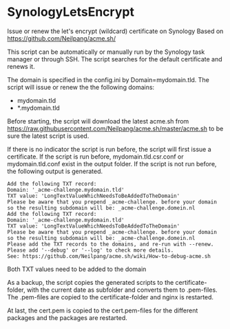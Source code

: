 # SynologyLetsEncrypt

Issue or renew the let's encrypt (wildcard) certificate on Synology
Based on https://github.com/Neilpang/acme.sh/

This script can be automatically or manually run by the Synology task manager or through SSH.
The script searches for the default certificate and renews it.

The domain is specified in the config.ini by Domain=mydomain.tld. The script will issue or renew the the following domains:
- mydomain.tld
- *.mydomain.tld

Before starting, the script will download the latest acme.sh from https://raw.githubusercontent.com/Neilpang/acme.sh/master/acme.sh to be sure the latest script is used.

If there is no indicator the script is run before, the script will first issue a certificate.
If the script is run before, mydomain.tld.csr.conf or mydomain.tld.conf exist in the output folder.
If the script is not run before, the following output is generated.
```
Add the following TXT record:
Domain: '_acme-challenge.mydomain.tld'
TXT value: 'LongTextValueWhichNeedsToBeAddedToTheDomain'
Please be aware that you prepend _acme-challenge. before your domain
so the resulting subdomain will be: _acme-challenge.domein.nl
Add the following TXT record:
Domain: '_acme-challenge.mydomain.tld'
TXT value: 'LongTextValueWhichNeedsToBeAddedToTheDomain'
Please be aware that you prepend _acme-challenge. before your domain
so the resulting subdomain will be: _acme-challenge.domein.nl
Please add the TXT records to the domains, and re-run with --renew.
Please add '--debug' or '--log' to check more details.
See: https://github.com/Neilpang/acme.sh/wiki/How-to-debug-acme.sh
```
Both TXT values need to be added to the domain


As a backup, the script copies the generated scripts to the certificate-folder, with the current date as subfolder and converts them to .pem-files.
The .pem-files are copied to the certificate-folder and nginx is restarted.

At last, the cert.pem is copied to the cert.pem-files for the different packages and the packages are restarted.
